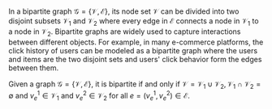 In a bipartite graph $\mathcal{G} = \{\mathcal{V,E}\}$, its node set $\mathcal{V}$ can be divided into two disjoint subsets $\mathcal{V}_1$ and $\mathcal{V}_2$ where every edge in $\mathcal{E}$ connects a node in $\mathcal{V}_1$ to a node in $\mathcal{V}_2$. Bipartite graphs are widely used to capture interactions between different objects. For example, in many e-commerce platforms, the click history of users can be modeled as a bipartite graph where the users and items are the two disjoint sets and users' click behavior form the edges between them.

Given a graph $\mathcal{G} = \{\mathcal{V,E}\}$, it is bipartite if and only if $\mathcal{V} = \mathcal{V}_1\cup\mathcal{V}_2,\mathcal{V}_1\cap\mathcal{V}_2=\emptyset$ and $v_e^1\in\mathcal{V}_1$ and $v_e^2\in\mathcal{V}_2$ for all $e=(v_e^1,v_e^2)\in\mathcal{E}$.